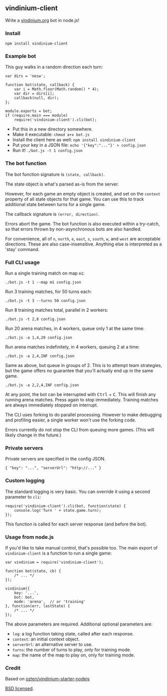 ## vindinium-client

Write a [vindinium.org](http://vindinium.org/) bot in node.js!

### Install

    npm install vindinium-client

### Example bot

This guy walks in a random direction each turn:

    var dirs = 'nesw';

    function bot(state, callback) {
        var i = Math.floor(Math.random() * 4);
        var dir = dirs[i];
        callback(null, dir);
    };

    module.exports = bot;
    if (require.main === module)
        require('vindinium-client').cli(bot);

 - Put this in a new directory somewhere.
 - Make it executable: `chmod a+x bot.js`
 - Install the client here as well: `npm install vindinium-client`
 - Put your key in a JSON file: `echo '{"key":"..."}' > config.json`
 - Run it! `./bot.js -t 1 config.json`

### The bot function

The bot function signature is `(state, callback)`.

The state object is what's parsed as-is from the server.

However, for each game an empty object is created, and set on the `context`
property of all state objects for that game. You can use this to track
additional state between turns for a single game.

The callback signature is `(error, direction)`.

Errors abort the game. The bot function is also executed within a try-catch, so
that errors thrown by non-asynchronous bots are also handled.

For convenience, all of `n`, `north`, `e`, `east`, `s`, `south`, `w`, and
`west` are acceptable directions. These are also case-insensitive. Anything
else is interpreted as a 'stay' command.

### Full CLI usage

Run a single training match on map `m1`:

    ./bot.js -t 1 --map m1 config.json

Run 3 training matches, for 50 turns each:

    ./bot.js -t 3 --turns 50 config.json

Run 8 training matches total, parallel in 2 workers:

    ./bot.js -t 2,8 config.json

Run 20 arena matches, in 4 workers, queue only 1 at the same time:

    ./bot.js -a 1,4,20 config.json

Run arena matches indefinitely, in 4 workers, queuing 2 at a time:

    ./bot.js -a 2,4,INF config.json

Same as above, but queue in groups of 2. This is to attempt team strategies,
but the game offers no guarantee that you'll actually end up in the same game.

    ./bot.js -a 2,2,4,INF config.json

At any point, the bot can be interrupted with <kbd>Ctrl</kbd> + <kbd>C</kbd>.
This will finish any running arena matches. Press again to stop immediately.
Training matches are always immediately stopped on interrupt.

The CLI uses forking to do parallel processing. However to make debugging
and profiling easier, a single worker won't use the forking code.

Errors currently do not stop the CLI from queuing more games. (This will likely
change in the future.)

### Private servers

Private servers are specified in the config JSON.

    { "key": "...", "serverUrl": "http://..." }

### Custom logging

The standard logging is very basic. You can override it using a second
parameter to `cli`:

    require('vindinium-client').cli(bot, function(state) {
        console.log('Turn ' + state.game.turn);
    });

This function is called for each server response (and before the bot).

### Usage from node.js

If you'd like to take manual control, that's possible too. The main export of
`vindinium-client` is a function to run a single game:

    var vindinium = require('vindinium-client');

    function bot(state, cb) {
        /* ... */
    });

    vindinium({
        key: '...',
        bot: bot,
        mode: 'arena',  // or 'training'
    }, function(err, lastState) {
        /* ... */
    });

The above parameters are required. Additional optional parameters are:

 - `log`: a log function taking state, called after each response.
 - `context`: an initial context object.
 - `serverUrl`: an alternative server to use.
 - `turns`: the number of turns to play, only for training mode.
 - `map`: the name of the map to play on, only for training mode.

### Credit

Based on [ozten/vindinium-starter-nodejs](https://github.com/ozten/vindinium-starter-nodejs)

[BSD licensed](http://en.wikipedia.org/wiki/BSD_licenses#3-clause_license_.28.22Revised_BSD_License.22.2C_.22New_BSD_License.22.2C_or_.22Modified_BSD_License.22.29).
